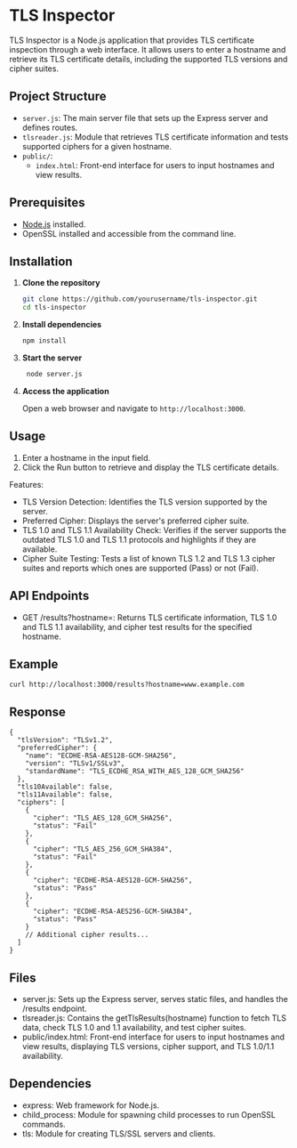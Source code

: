 # TLS Inspector

TLS Inspector is a Node.js application that provides TLS certificate inspection through a web interface. It allows users to enter a hostname and retrieve its TLS certificate details, including the supported TLS versions and cipher suites.

## Project Structure

- `server.js`: The main server file that sets up the Express server and defines routes.
- `tlsreader.js`: Module that retrieves TLS certificate information and tests supported ciphers for a given hostname.
- `public/`:
  - `index.html`: Front-end interface for users to input hostnames and view results.

## Prerequisites

- [Node.js](https://nodejs.org/) installed.
- OpenSSL installed and accessible from the command line.

## Installation

1. **Clone the repository**

   ```bash
   git clone https://github.com/yourusername/tls-inspector.git
   cd tls-inspector
    ```
2. **Install dependencies**

   ```bash
   npm install
   ```
3. **Start the server**

   ```bash
    node server.js
    ```
4. **Access the application**

   Open a web browser and navigate to `http://localhost:3000`.

## Usage

1. Enter a hostname in the input field.
2. Click the Run button to retrieve and display the TLS certificate details.

Features:
- TLS Version Detection: Identifies the TLS version supported by the server.
- Preferred Cipher: Displays the server's preferred cipher suite.
- TLS 1.0 and TLS 1.1 Availability Check: Verifies if the server supports the outdated TLS 1.0 and TLS 1.1 protocols and highlights if they are available.
- Cipher Suite Testing: Tests a list of known TLS 1.2 and TLS 1.3 cipher suites and reports which ones are supported (Pass) or not (Fail).

## API Endpoints
- GET /results?hostname=<hostname>: Returns TLS certificate information, TLS 1.0 and TLS 1.1 availability, and cipher test results for the specified hostname.

## Example
`curl http://localhost:3000/results?hostname=www.example.com`

## Response
```
{
  "tlsVersion": "TLSv1.2",
  "preferredCipher": {
    "name": "ECDHE-RSA-AES128-GCM-SHA256",
    "version": "TLSv1/SSLv3",
    "standardName": "TLS_ECDHE_RSA_WITH_AES_128_GCM_SHA256"
  },
  "tls10Available": false,
  "tls11Available": false,
  "ciphers": [
    {
      "cipher": "TLS_AES_128_GCM_SHA256",
      "status": "Fail"
    },
    {
      "cipher": "TLS_AES_256_GCM_SHA384",
      "status": "Fail"
    },
    {
      "cipher": "ECDHE-RSA-AES128-GCM-SHA256",
      "status": "Pass"
    },
    {
      "cipher": "ECDHE-RSA-AES256-GCM-SHA384",
      "status": "Pass"
    }
    // Additional cipher results...
  ]
}
```

## Files
- server.js: Sets up the Express server, serves static files, and handles the /results endpoint.
- tlsreader.js: Contains the getTlsResults(hostname) function to fetch TLS data, check TLS 1.0 and 1.1 availability, and test cipher suites.
- public/index.html: Front-end interface for users to input hostnames and view results, displaying TLS versions, cipher support, and TLS 1.0/1.1 availability.

## Dependencies
- express: Web framework for Node.js.
- child_process: Module for spawning child processes to run OpenSSL commands.
- tls: Module for creating TLS/SSL servers and clients.

